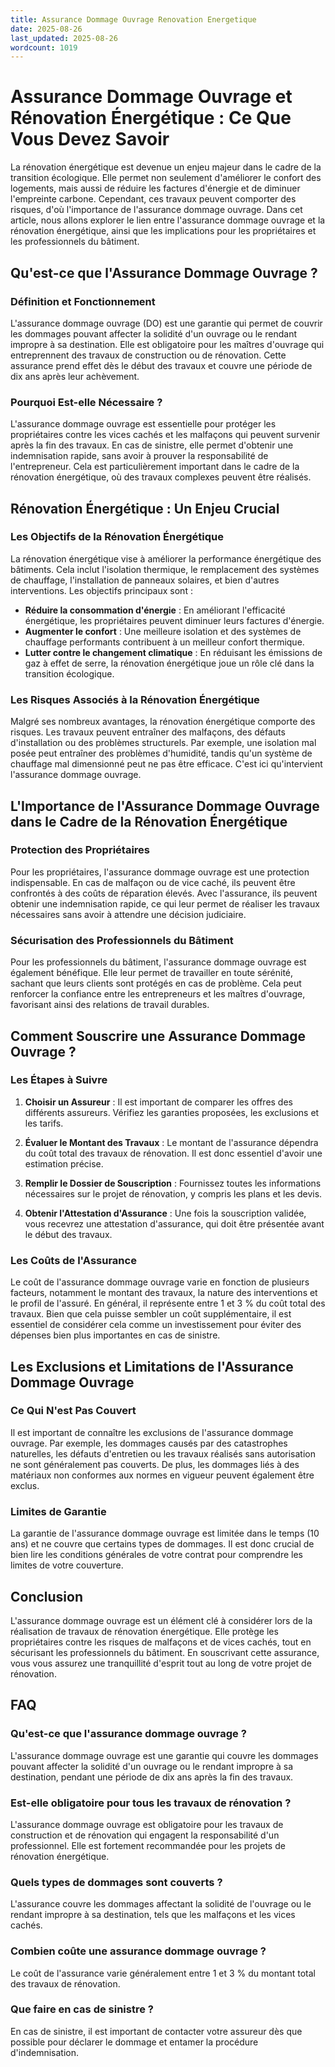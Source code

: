 ```yaml
---
title: Assurance Dommage Ouvrage Renovation Energetique
date: 2025-08-26
last_updated: 2025-08-26
wordcount: 1019
---
```


# Assurance Dommage Ouvrage et Rénovation Énergétique : Ce Que Vous Devez Savoir

La rénovation énergétique est devenue un enjeu majeur dans le cadre de la transition écologique. Elle permet non seulement d'améliorer le confort des logements, mais aussi de réduire les factures d'énergie et de diminuer l'empreinte carbone. Cependant, ces travaux peuvent comporter des risques, d'où l'importance de l'assurance dommage ouvrage. Dans cet article, nous allons explorer le lien entre l'assurance dommage ouvrage et la rénovation énergétique, ainsi que les implications pour les propriétaires et les professionnels du bâtiment.

## Qu'est-ce que l'Assurance Dommage Ouvrage ?

### Définition et Fonctionnement

L'assurance dommage ouvrage (DO) est une garantie qui permet de couvrir les dommages pouvant affecter la solidité d'un ouvrage ou le rendant impropre à sa destination. Elle est obligatoire pour les maîtres d'ouvrage qui entreprennent des travaux de construction ou de rénovation. Cette assurance prend effet dès le début des travaux et couvre une période de dix ans après leur achèvement.

### Pourquoi Est-elle Nécessaire ?

L'assurance dommage ouvrage est essentielle pour protéger les propriétaires contre les vices cachés et les malfaçons qui peuvent survenir après la fin des travaux. En cas de sinistre, elle permet d'obtenir une indemnisation rapide, sans avoir à prouver la responsabilité de l'entrepreneur. Cela est particulièrement important dans le cadre de la rénovation énergétique, où des travaux complexes peuvent être réalisés.

## Rénovation Énergétique : Un Enjeu Crucial

### Les Objectifs de la Rénovation Énergétique

La rénovation énergétique vise à améliorer la performance énergétique des bâtiments. Cela inclut l'isolation thermique, le remplacement des systèmes de chauffage, l'installation de panneaux solaires, et bien d'autres interventions. Les objectifs principaux sont :

- **Réduire la consommation d'énergie** : En améliorant l'efficacité énergétique, les propriétaires peuvent diminuer leurs factures d'énergie.
- **Augmenter le confort** : Une meilleure isolation et des systèmes de chauffage performants contribuent à un meilleur confort thermique.
- **Lutter contre le changement climatique** : En réduisant les émissions de gaz à effet de serre, la rénovation énergétique joue un rôle clé dans la transition écologique.

### Les Risques Associés à la Rénovation Énergétique

Malgré ses nombreux avantages, la rénovation énergétique comporte des risques. Les travaux peuvent entraîner des malfaçons, des défauts d'installation ou des problèmes structurels. Par exemple, une isolation mal posée peut entraîner des problèmes d'humidité, tandis qu'un système de chauffage mal dimensionné peut ne pas être efficace. C'est ici qu'intervient l'assurance dommage ouvrage.

## L'Importance de l'Assurance Dommage Ouvrage dans le Cadre de la Rénovation Énergétique

### Protection des Propriétaires

Pour les propriétaires, l'assurance dommage ouvrage est une protection indispensable. En cas de malfaçon ou de vice caché, ils peuvent être confrontés à des coûts de réparation élevés. Avec l'assurance, ils peuvent obtenir une indemnisation rapide, ce qui leur permet de réaliser les travaux nécessaires sans avoir à attendre une décision judiciaire.

### Sécurisation des Professionnels du Bâtiment

Pour les professionnels du bâtiment, l'assurance dommage ouvrage est également bénéfique. Elle leur permet de travailler en toute sérénité, sachant que leurs clients sont protégés en cas de problème. Cela peut renforcer la confiance entre les entrepreneurs et les maîtres d'ouvrage, favorisant ainsi des relations de travail durables.

## Comment Souscrire une Assurance Dommage Ouvrage ?

### Les Étapes à Suivre

1. **Choisir un Assureur** : Il est important de comparer les offres des différents assureurs. Vérifiez les garanties proposées, les exclusions et les tarifs.
   
2. **Évaluer le Montant des Travaux** : Le montant de l'assurance dépendra du coût total des travaux de rénovation. Il est donc essentiel d'avoir une estimation précise.

3. **Remplir le Dossier de Souscription** : Fournissez toutes les informations nécessaires sur le projet de rénovation, y compris les plans et les devis.

4. **Obtenir l'Attestation d'Assurance** : Une fois la souscription validée, vous recevrez une attestation d'assurance, qui doit être présentée avant le début des travaux.

### Les Coûts de l'Assurance

Le coût de l'assurance dommage ouvrage varie en fonction de plusieurs facteurs, notamment le montant des travaux, la nature des interventions et le profil de l'assuré. En général, il représente entre 1 et 3 % du coût total des travaux. Bien que cela puisse sembler un coût supplémentaire, il est essentiel de considérer cela comme un investissement pour éviter des dépenses bien plus importantes en cas de sinistre.

## Les Exclusions et Limitations de l'Assurance Dommage Ouvrage

### Ce Qui N'est Pas Couvert

Il est important de connaître les exclusions de l'assurance dommage ouvrage. Par exemple, les dommages causés par des catastrophes naturelles, les défauts d'entretien ou les travaux réalisés sans autorisation ne sont généralement pas couverts. De plus, les dommages liés à des matériaux non conformes aux normes en vigueur peuvent également être exclus.

### Limites de Garantie

La garantie de l'assurance dommage ouvrage est limitée dans le temps (10 ans) et ne couvre que certains types de dommages. Il est donc crucial de bien lire les conditions générales de votre contrat pour comprendre les limites de votre couverture.

## Conclusion

L'assurance dommage ouvrage est un élément clé à considérer lors de la réalisation de travaux de rénovation énergétique. Elle protège les propriétaires contre les risques de malfaçons et de vices cachés, tout en sécurisant les professionnels du bâtiment. En souscrivant cette assurance, vous vous assurez une tranquillité d'esprit tout au long de votre projet de rénovation. 

## FAQ

### Qu'est-ce que l'assurance dommage ouvrage ?

L'assurance dommage ouvrage est une garantie qui couvre les dommages pouvant affecter la solidité d'un ouvrage ou le rendant impropre à sa destination, pendant une période de dix ans après la fin des travaux.

### Est-elle obligatoire pour tous les travaux de rénovation ?

L'assurance dommage ouvrage est obligatoire pour les travaux de construction et de rénovation qui engagent la responsabilité d'un professionnel. Elle est fortement recommandée pour les projets de rénovation énergétique.

### Quels types de dommages sont couverts ?

L'assurance couvre les dommages affectant la solidité de l'ouvrage ou le rendant impropre à sa destination, tels que les malfaçons et les vices cachés.

### Combien coûte une assurance dommage ouvrage ?

Le coût de l'assurance varie généralement entre 1 et 3 % du montant total des travaux de rénovation.

### Que faire en cas de sinistre ?

En cas de sinistre, il est important de contacter votre assureur dès que possible pour déclarer le dommage et entamer la procédure d'indemnisation.